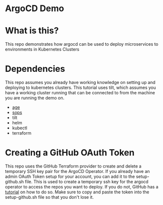 # ArgoCD Demo


# What is this?
This repo demonstrates how argocd can be used to deploy microservices to environments in Kubernetes Clusters

# Dependencies

This repo assumes you already have working knowledge on setting up and deploying to kubernetes clusters.  This tutorial uses tilt, which assumes you have a working cluster running that can be connected to from the machine you are running the demo on.

- [age](https://github.com/FiloSottile/age)
- [sops](https://github.com/mozilla/sops#encrypting-using-age)
- tilt
- helm
- kubectl
- terraform

# Creating a GitHub OAuth Token

This repo uses the GitHub Terraform provider to create and delete a temporary SSH key pair for the ArgoCD Operator. If you already have an admin OAuth Token setup for your account, you can add it to the setup-github.sh file.  This is used to create a temporary ssh key for the argocd operator to access the repos you want to deploy.  If you do not, GitHub has a [tutorial](https://docs.github.com/en/authentication/keeping-your-account-and-data-secure/creating-a-personal-access-token) on how to do so.  Make sure to copy and paste the token into the setup-github.sh file so that you don't lose it.